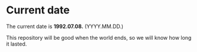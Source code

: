# Current date

The current date is **1992.07.08.** (YYYY.MM.DD.)

This repository will be good when the world ends, so we will know how long it lasted.